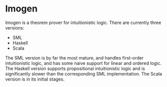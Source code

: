 # Imogen

Imogen is a theorem prover for intuitionistic logic.  There are currently three versions:
- SML
- Haskell
- Scala

The SML version is by far the most mature, and handles first-order intuitionistic logic, and has
some naive support for linear and ordered logic.  The Haskell version supports propositional
intuitionistic logic and is significantly slower than the corresponding SML implementation.
The Scala version is in its initial stages.
